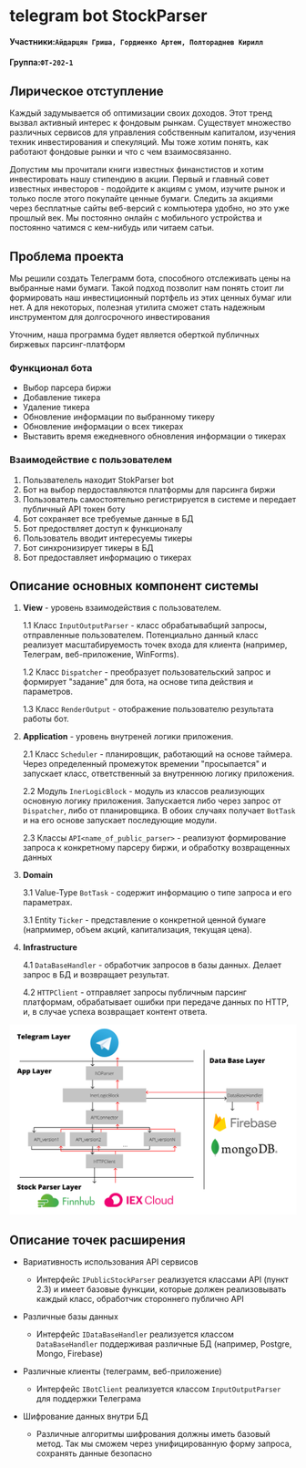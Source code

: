 # telegram bot StockParser
#### Участники:`Айдарцян Гриша, Гордиенко Артем, Полтораднев Кирилл`
#### Группа:`ФТ-202-1`
## Лирическое отступление
Каждый задумывается об оптимизации своих доходов. Этот тренд вызвал активный интерес к фондовым рынкам. Существует множество различных сервисов для управления собственным капиталом, изучения техник инвестирования и спекуляций. Мы тоже хотим понять, как работают фондовые рынки и что с чем взаимосвязанно. 

Допустим мы прочитали книги известных финанстистов и хотим инвестировать нашу стипендию в акции. Первый и главный совет известных инвесторов - подойдите к акциям с умом, изучите рынок и только после этого покупайте ценные бумаги. Следить за акциями через бесплатные сайты веб-версий с компьютера удобно, но это уже прошлый век. Мы постоянно онлайн с мобильного устройства и постоянно чатимся с кем-нибудь или читаем сатьи.

## Проблема проекта
Мы решили создать Телеграмм бота, способного отслеживать цены на выбранные нами бумаги. Такой подход позволит нам понять стоит ли формировать наш инвестиционный портфель из этих ценных бумаг или нет. А для некоторых, полезная утилита сможет стать надежным инструментом для долгосрочного инвестирования

Уточним, наша программа будет является оберткой публичных биржевых парсинг-платформ

### Функционал бота
* Выбор парсера биржи
* Добавление тикера
* Удаление тикера
* Обновление информации по выбранному тикеру
* Обновление информации о всех тикерах
* Выставить время ежедневного обновления информации о тикерах

### Взаимодействие с пользователем
1. Пользвателель находит StokParser bot
2. Бот на выбор пердоставляются платформы для парсинга биржи
3. Пользователь самостоятельно регистрируется в системе и передает публичный API токен боту
4. Бот сохраняет все требуемые данные в БД
5. Бот предоствляет доступ к функционалу 
6. Пользователь вводит интересуемы тикеры
7. Бот синхронизирует тикеры в БД
8. Бот предоставляет информацию о тикерах

## Описание основных компонент системы
1. **View** - уровень взаимодействия с пользователем.

  	1.1 Класс `InputOutputParser` - класс обрабатывабщий запросы, отправленные пользователем. Потенциально данный класс реализует масштабируемость точек входа для клиента (например, Телеграм, веб-приложение, WinForms).
  
   1.2 Класс `Dispatcher` - преобразует пользовательский запрос и формирует "задание" для бота, на основе типа действия и параметров. 
  
   1.3 Класс `RenderOutput` - отображение пользователю результата работы бот.

2. **Application** - уровень внутреней логики приложения.

   2.1 Класс `Scheduler` - планировщик, работающий на основе таймера. Через определенный промежуток времении "просыпается" и запускает класс, ответственный за внутреннюю логику приложения.
   
   2.2 Модуль `InerLogicBlock` - модуль из классов реализующих основную логику приложения. Запускается либо через запрос от `Dispatcher`, либо от планировщика. В обоих случаях получает `BotTask` и на его основе запускает последующие модули. 
   
   2.3 Классы `API<name_of_public_parser>` - реализуют формирование запроса к конкретному парсеру биржи, и обработку возвращенных данных

3. **Domain**

   3.1 Value-Type `BotTask` - содержит информацию о типе запроса и его параметрах.

   3.1 Entity `Ticker` - представление о конкретной ценной бумаге (напрмимер, объем акций, капитализация, текущая цена).

4. **Infrastructure**

   4.1 `DataBaseHandler` - обработчик запросов в базы данных. Делает запрос в БД и возвращает результат.
   
   4.2 `HTTPClient` - отправляет запросы публичным парсинг платформам, обрабатывает ошибки при передаче данных по HTTP, и, в случае успеха возвращает контент ответа.

![Iamge arch](images/archetecture.jpg)

## Описание точек расширения

* Вариативность использования API сервисов

   * Интерфейс `IPublicStoсkParser` реализуется классами API (пункт 2.3) и имеет базовые функции, которые должен реализовывать каждый класс, обработчик стороннего публично API
  
* Различные базы данных

   * Интерфейс `IDataBaseHandler` реализуется классом `DataBaseHandler` поддерживая различные БД (например, Postgre, Mongo, Firebase)
  
* Различные клиенты (телеграмм, веб-приложение)

   * Интерфейс `IBotClient` реализуется классом `InputOutputParser` для поддержки Телеграма
  
* Шифрование данных внутри БД
  * Различные алгоритмы шифрования должны иметь базовый метод. Так мы сможем через унифицированную форму запроса, сохранять данные безопасно

